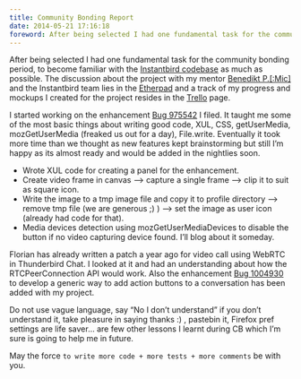 ```yaml
---
title: Community Bonding Report
date: 2014-05-21 17:16:18
foreword: After being selected I had one fundamental task for the community bonding period, to become familiar with the Instantbird codebase as much as possible.
---
```

After being selected I had one fundamental task for the community bonding period, to become familiar with the [Instantbird codebase](http://hg.mozilla.org/comm-central/file/) as much as possible. The discussion about the project with my mentor [Benedikt P.[:Mic]](https://mozillians.org/en-US/u/benediktp/) and the Instantbird team lies in the [Etherpad](https://etherpad.mozilla.org/ib-webrtc) and a track of my progress and mockups I created for the project resides in the [Trello](https://trello.com/b/knpAD9if/ib-webrtc-2014) page.

I started working on the enhancement [Bug 975542](https://bugzilla.mozilla.org/show_bug.cgi?id=975542) I filed. It taught me some of the most basic things about writing good code, XUL, CSS, getUserMedia, mozGetUserMedia (freaked us out for a day), File.write. Eventually it took more time than we thought as new features kept brainstorming but still I’m happy as its almost ready and would be added in the nightlies soon.

*   Wrote XUL code for creating a panel for the enhancement.
*   Create video frame in canvas –> capture a single frame –> clip it to suit as square icon.
*   Write the image to a tmp image file and copy it to profile directory –> remove tmp file (we are generous ;) ) –> set the image as user icon (already had code for that).
*   Media devices detection using mozGetUserMediaDevices to disable the button if no video capturing device found. I’ll blog about it someday.

Florian has already written a patch a year ago for video call using WebRTC in Thunderbird Chat. I looked at it and had an understanding about how the RTCPeerConnection API would work. Also the enhancement [Bug 1004930](https://bugzilla.mozilla.org/show_bug.cgi?id=1004930) to develop a generic way to add action buttons to a conversation has been added with my project.

Do not use vague language, say “No I don’t understand” if you don’t understand it, take pleasure in saying thanks :) , pastebin it, Firefox pref settings are life saver… are few other lessons I learnt during CB which I’m sure is going to help me in future.

May the force `to write more code + more tests + more comments` be with you.